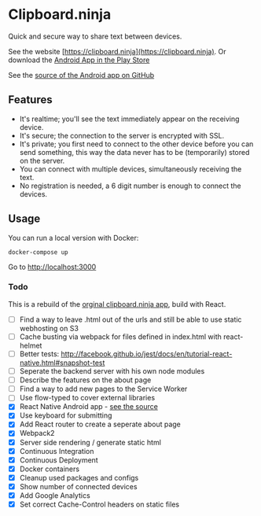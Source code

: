 # Clipboard.ninja

Quick and secure way to share text between devices.

See the website [https://clipboard.ninja](https://clipboard.ninja).
Or download the [Android App in the Play Store](https://play.google.com/store/apps/details?id=nl.trafex.apps.clipboardninja)

See the [source of the Android app on GitHub](https://github.com/TrafeX/clipboard.ninja-app)

## Features

 * It's realtime; you'll see the text immediately appear on the receiving device.
 * It's secure; the connection to the server is encrypted with SSL.
 * It's private; you first need to connect to the other device before you can send something, this way the data never has to be (temporarily) stored on the server. 
 * You can connect with multiple devices, simultaneously receiving the text.
 * No registration is needed, a 6 digit number is enough to connect the devices.

## Usage

You can run a local version with Docker:

    docker-compose up

Go to [http://localhost:3000]()

### Todo

This is a rebuild of the [orginal clipboard.ninja app](https://github.com/trafex/clipboard), build with React.

- [ ] Find a way to leave .html out of the urls and still be able to use static webhosting on S3
- [ ] Cache busting via webpack for files defined in index.html with react-helmet
- [ ] Better tests: http://facebook.github.io/jest/docs/en/tutorial-react-native.html#snapshot-test
- [ ] Seperate the backend server with his own node modules
- [ ] Describe the features on the about page
- [ ] Find a way to add new pages to the Service Worker
- [ ] Use flow-typed to cover external libraries
- [X] React Native Android app - [see the source](https://github.com/TrafeX/clipboard.ninja-app)
- [X] Use keyboard for submitting
- [X] Add React router to create a seperate about page
- [X] Webpack2
- [X] Server side rendering / generate static html
- [X] Continuous Integration
- [X] Continuous Deployment
- [X] Docker containers
- [X] Cleanup used packages and configs
- [X] Show number of connected devices
- [X] Add Google Analytics
- [X] Set correct Cache-Control headers on static files
